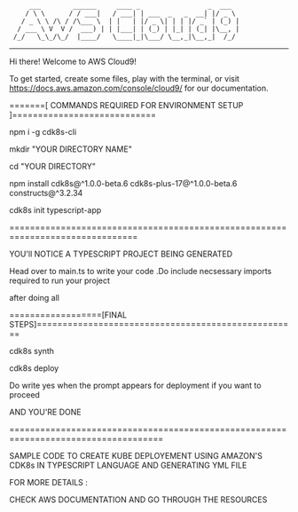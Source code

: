          ___        ______     ____ _                 _  ___  
        / \ \      / / ___|   / ___| | ___  _   _  __| |/ _ \ 
       / _ \ \ /\ / /\___ \  | |   | |/ _ \| | | |/ _` | (_) |
      / ___ \ V  V /  ___) | | |___| | (_) | |_| | (_| |\__, |
     /_/   \_\_/\_/  |____/   \____|_|\___/ \__,_|\__,_|  /_/ 
 ----------------------------------------------------------------- 


Hi there! Welcome to AWS Cloud9!

To get started, create some files, play with the terminal,
or visit https://docs.aws.amazon.com/console/cloud9/ for our documentation.



=======[ COMMANDS REQUIRED FOR ENVIRONMENT SETUP ]============================

npm i -g cdk8s-cli

mkdir "YOUR DIRECTORY NAME"

cd "YOUR DIRECTORY"

npm install  cdk8s@^1.0.0-beta.6 cdk8s-plus-17@^1.0.0-beta.6 constructs@^3.2.34

cdk8s init typescript-app

===============================================================================


YOU'll NOTICE A TYPESCRIPT PROJECT BEING GENERATED

Head over to main.ts to write your code .Do include necsessary imports required to run your project

after doing all

==================[FINAL STEPS]===================================================

cdk8s synth

cdk8s deploy

Do write yes when the prompt appears for deployment if you want to proceed

AND YOU'RE DONE 

====================================================================================

SAMPLE CODE TO CREATE KUBE DEPLOYEMENT USING AMAZON'S CDK8s IN TYPESCRIPT LANGUAGE AND GENERATING YML FILE 

FOR MORE DETAILS :

CHECK AWS DOCUMENTATION AND GO THROUGH THE RESOURCES
